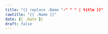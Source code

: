 ```yaml
---
title: "{{ replace .Name "-" " " | title }}"
rawtitle: "{{ .Name }}"
date: {{ .Date }}
draft: false
---
```





